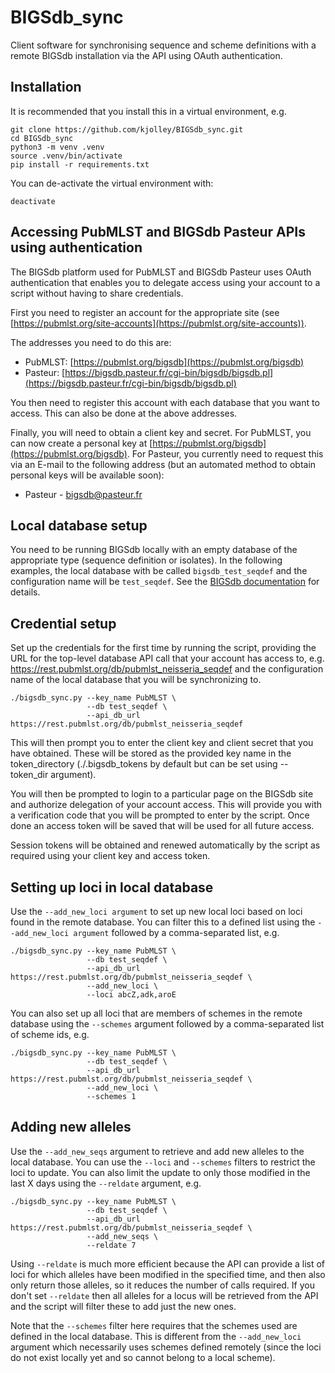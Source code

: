 # BIGSdb_sync

Client software for synchronising sequence and scheme definitions 
with a remote BIGSdb installation via the API using OAuth authentication.

## Installation
It is recommended that you install this in a virtual environment, e.g.

```
git clone https://github.com/kjolley/BIGSdb_sync.git
cd BIGSdb_sync
python3 -m venv .venv
source .venv/bin/activate
pip install -r requirements.txt
```

You can de-activate the virtual environment with:

```
deactivate
```
## Accessing PubMLST and BIGSdb Pasteur APIs using authentication
The BIGSdb platform used for PubMLST and BIGSdb Pasteur uses OAuth 
authentication that enables you to delegate access using your account to a
script without having to share credentials.

First you need to register an account for the appropriate site (see 
[https://pubmlst.org/site-accounts](https://pubmlst.org/site-accounts)).

The addresses you need to do this are:

* PubMLST: [https://pubmlst.org/bigsdb](https://pubmlst.org/bigsdb)
* Pasteur: [https://bigsdb.pasteur.fr/cgi-bin/bigsdb/bigsdb.pl](https://bigsdb.pasteur.fr/cgi-bin/bigsdb/bigsdb.pl)

You then need to register this account with each database that you want to 
access. This can also be done at the above addresses.

Finally, you will need to obtain a client key and secret. For PubMLST, you can
now create a personal key at [https://pubmlst.org/bigsdb](https://pubmlst.org/bigsdb). 
For Pasteur, you currently need to request this via an E-mail to the following 
address (but an automated method to obtain personal keys will be available 
soon):

* Pasteur - [bigsdb@pasteur.fr](mailto:bigsdb@pasteur.fr)

## Local database setup
You need to be running BIGSdb locally with an empty database of the appropriate
type (sequence definition or isolates). In the following examples, the local 
database with be called `bigsdb_test_seqdef` and the configuration name will be
`test_seqdef`. See the [BIGSdb documentation](https://bigsdb.readthedocs.io/) for
details.

## Credential setup
Set up the credentials for the first time by running the script, providing the
URL for the top-level database API call that your account has access to, e.g. 
https://rest.pubmlst.org/db/pubmlst_neisseria_seqdef and the configuration name
of the local database that you will be synchronizing to.

```shell
./bigsdb_sync.py --key_name PubMLST \
                 --db test_seqdef \
                 --api_db_url https://rest.pubmlst.org/db/pubmlst_neisseria_seqdef
```
This will then prompt you to enter the client key and client secret that you 
have obtained. These will be stored as the provided key name in the 
token_directory (./.bigsdb_tokens by default but can be set using --token_dir 
argument).

You will then be prompted to login to a particular page on the BIGSdb site and
authorize delegation of your account access. This will provide you with a 
verification code that you will be prompted to enter by the script. Once done
an access token will be saved that will be used for all future access.

Session tokens will be obtained and renewed automatically by the script as 
required using your client key and access token.

## Setting up loci in local database
Use the `--add_new_loci argument` to set up new local loci based on loci found
in the remote database. You can filter this to a defined list using the 
`--add_new_loci argument` followed by a comma-separated list, e.g.

```shell
./bigsdb_sync.py --key_name PubMLST \
                 --db test_seqdef \
                 --api_db_url https://rest.pubmlst.org/db/pubmlst_neisseria_seqdef \
                 --add_new_loci \
                 --loci abcZ,adk,aroE
```

You can also set up all loci that are members of schemes in the remote 
database using the `--schemes` argument followed by a comma-separated list of
scheme ids, e.g.

```shell
./bigsdb_sync.py --key_name PubMLST \
                 --db test_seqdef \
                 --api_db_url https://rest.pubmlst.org/db/pubmlst_neisseria_seqdef \
                 --add_new_loci \
                 --schemes 1
```

## Adding new alleles
Use the `--add_new_seqs` argument to retrieve and add new alleles to the local
database. You can use the `--loci` and `--schemes` filters to restrict the 
loci to update. You can also limit the update to only those modified in the 
last X days using the `--reldate` argument, e.g.

```shell
./bigsdb_sync.py --key_name PubMLST \
                 --db test_seqdef \
                 --api_db_url https://rest.pubmlst.org/db/pubmlst_neisseria_seqdef \
                 --add_new_seqs \
                 --reldate 7
```

Using `--reldate` is much more efficient because the API can provide a list of
loci for which alleles have been modified in the specified time, and then also 
only return those alleles, so it reduces the number of calls required. If you 
don't set `--reldate` then all alleles for a locus will be retrieved from the 
API and the script will filter these to add just the new ones.

Note that the `--schemes` filter here requires that the schemes used are
defined in the local database. This is different from the `--add_new_loci`
argument which necessarily uses schemes defined remotely (since the loci do
not exist locally yet and so cannot belong to a local scheme).